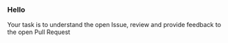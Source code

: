 ### Hello

Your task is to understand the open Issue, review and provide feedback to the open Pull Request
